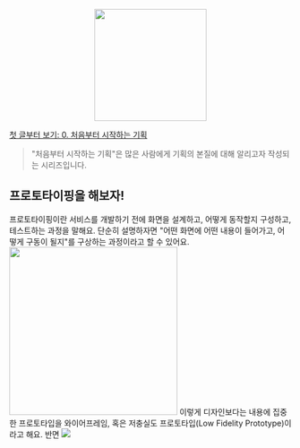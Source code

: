 <p align="center"><img src="https://i.imgur.com/wUFdbUb.png" width="200px"></p>

[첫 글부터 보기: 0. 처음부터 시작하는 기획](../)
> "처음부터 시작하는 기획"은  많은 사람에게 기획의 본질에 대해 알리고자 작성되는 시리즈입니다.

## 프로토타이핑을 해보자!
프로토타이핑이란 서비스를 개발하기 전에 화면을 설계하고, 어떻게 동작할지 구성하고, 테스트하는 과정을 말해요. 단순히 설명하자면 "어떤 화면에 어떤 내용이 들어가고, 어떻게 구동이 될지"를 구상하는 과정이라고 할 수 있어요. 
<img src="https://i.imgur.com/3oE5etD.png" width="300">
이렇게 디자인보다는 내용에 집중한 프로토타입을 와이어프레임, 혹은 저충실도 프로토타입(Low Fidelity Prototype)이라고 해요. 반면 
<img src="[img]https://i.imgur.com/EhqrAjF.png" >
<!--stackedit_data:
eyJoaXN0b3J5IjpbLTIwNjAwNzkzODgsMzUyOTg5NzAsLTg4Mj
UyNTMzMiwtMjA4ODc0NjYxMl19
-->